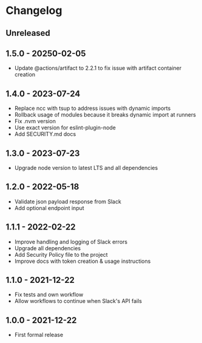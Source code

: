 # Changelog

## Unreleased


## 1.5.0 - 20250-02-05

- Update @actions/artifact to 2.2.1 to fix issue with artifact container creation

## 1.4.0 - 2023-07-24

- Replace ncc with tsup to address issues with dynamic imports
- Rollback usage of modules because it breaks dynamic import at runners
- Fix .nvm version
- Use exact version for eslint-plugin-node
- Add SECURITY.md docs

## 1.3.0 - 2023-07-23

- Upgrade node version to latest LTS and all dependencies

## 1.2.0 - 2022-05-18

- Validate json payload response from Slack
- Add optional endpoint input

## 1.1.1 - 2022-02-22

- Improve handling and logging of Slack errors
- Upgrade all dependencies
- Add Security Policy file to the project
- Improve docs with token creation & usage instructions

## 1.1.0 - 2021-12-22

- Fix tests and own workflow
- Allow workflows to continue when Slack's API fails

## 1.0.0 - 2021-12-22

- First formal release
